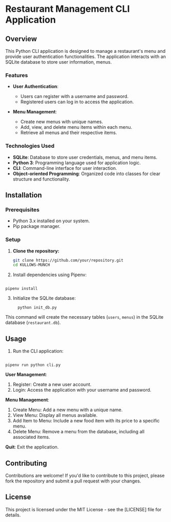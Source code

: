 
  # Restaurant Management CLI Application

## Overview

This Python CLI application is designed to manage a restaurant's menu and provide user authentication functionalities. The application interacts with an SQLite database to store user information, menus.

### Features

- **User Authentication**:
  - Users can register with a username and password.
  - Registered users can log in to access the application.

- **Menu Management**:
  - Create new menus with unique names.
  - Add, view, and delete menu items within each menu.
  - Retrieve all menus and their respective items.

### Technologies Used

- **SQLite**: Database to store user credentials, menus, and menu items.
- **Python 3**: Programming language used for application logic.
- **CLI**: Command-line interface for user interaction.
- **Object-oriented Programming**: Organized code into classes for clear structure and functionality.

## Installation

### Prerequisites

- Python 3.x installed on your system.
- Pip package manager.

### Setup

1. **Clone the repository:**

   ```bash
   git clone https://github.com/your/repository.git
   cd KULLOWS-MUNCH

<ol start="2">
  <li>Install dependencies using Pipenv:</li>
</ol>

<code>
pipenv install
</code>

<ol start="3">
  <li>Initialize the SQLite database:</li>
<code>
  python init_db.py
</code>
</ol>

<p>This command will create the necessary tables (<code>users</code>, <code>menus</code>) in the SQLite database (<code>restaurant.db</code>).</p>

<h2>Usage</h2>

<ol>
  <li>Run the CLI application:</li>
</ol>

<code>
pipenv run python cli.py
</code>

<p><strong>User Management</strong>:</p>

<ol>
  <li>Register: Create a new user account.</li>
  <li>Login: Access the application with your username and password.</li>
</ol>

<p><strong>Menu Management</strong>:</p>

<ol>
  <li>Create Menu: Add a new menu with a unique name.</li>
  <li>View Menu: Display all menus available.</li>
  <li>Add Item to Menu: Include a new food item with its price to a specific menu.</li>
  <li>Delete Menu: Remove a menu from the database, including all associated items.</li>
</ol>

<p><strong>Quit</strong>: Exit the application.</p>

## Contributing

<p>Contributions are welcome! If you'd like to contribute to this project, please fork the repository and submit a pull request with your changes.</p>

## License

<p>This project is licensed under the MIT License - see the [LICENSE] file for details.</p>


